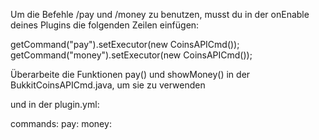 Um die Befehle /pay und /money zu benutzen, musst du in der onEnable deines Plugins die folgenden Zeilen einfügen:

getCommand("pay").setExecutor(new CoinsAPICmd());
getCommand("money").setExecutor(new CoinsAPICmd());

Überarbeite die Funktionen pay() und showMoney() in der BukkitCoinsAPICmd.java, um sie zu verwenden

und in der plugin.yml:

commands:
  pay:
  money:

